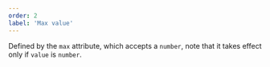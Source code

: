 ```yaml
---
order: 2
label: 'Max value'
---
```


Defined by the `max` attribute, which accepts a `number`, note that it takes effect only if `value` is `number`.